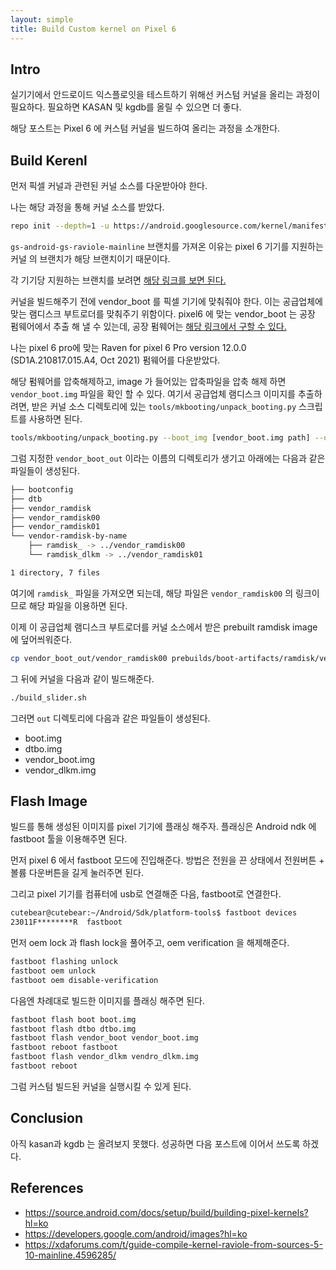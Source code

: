 ```yaml
---
layout: simple
title: Build Custom kernel on Pixel 6
---
```


## **Intro**

실기기에서 안드로이드 익스플로잇을 테스트하기 위해선 커스텀 커널을 올리는 과정이 필요하다. 필요하면 KASAN 및 kgdb를 올릴 수 있으면 더 좋다. 

해당 포스트는 Pixel 6 에 커스텀 커널을 빌드하여 올리는 과정을 소개한다. 

## **Build Kerenl**

먼저 픽셀 커널과 관련된 커널 소스를 다운받아야 한다. 

나는 해당 과정을 통해 커널 소스를 받았다. 

```bash
repo init --depth=1 -u https://android.googlesource.com/kernel/manifest -b gs-android-gs-raviole-mainline
```

`gs-android-gs-raviole-mainline` 브랜치를 가져온 이유는 pixel 6 기기를 지원하는 커널 의 브랜치가 해당 브랜치이기 때문이다. 

각 기기당 지원하는 브랜치를 보려면 [해당 링크를 보면 된다. ](https://source.android.com/docs/setup/build/building-pixel-kernels?hl=ko)

커널을 빌드해주기 전에 vendor_boot 를 픽셀 기기에 맞춰줘야 한다. 이는 공급업체에 맞는 램디스크 부트로더를 맞춰주기 위함이다. pixel6 에 맞는 vendor_boot 는 공장 펌웨어에서 추출 해 낼 수 있는데, 공장 펌웨어는 [해당 링크에서 구할 수 있다.](https://developers.google.com/android/images?hl=ko) 

나는 pixel 6 pro에 맞는 Raven for pixel 6 Pro version 12.0.0 (SD1A.210817.015.A4, Oct 2021) 펌웨어를 다운받았다. 

해당 펌웨어를 압축해제하고, image 가 들어있는 압축파일을 압축 해제 하면 `vendor_boot.img` 파일을 확인 할 수 있다. 여기서 공급업체 램디스크 이미지를 추출하려면, 받은 커널 소스 디렉토리에 있는 `tools/mkbooting/unpack_booting.py` 스크립트를 사용하면 된다. 

```bash
tools/mkbooting/unpack_booting.py --boot_img [vendor_boot.img path] --out vendor_boot_out
```

그럼 지정한 `vendor_boot_out` 이라는 이름의 디렉토리가 생기고 아래에는 다음과 같은 파일들이 생성된다. 

```bash
├── bootconfig
├── dtb
├── vendor_ramdisk
├── vendor_ramdisk00
├── vendor_ramdisk01
└── vendor-ramdisk-by-name
    ├── ramdisk_ -> ../vendor_ramdisk00
    └── ramdisk_dlkm -> ../vendor_ramdisk01

1 directory, 7 files
```

여기에 `ramdisk_` 파일을 가져오면 되는데, 해당 파일은 `vendor_ramdisk00` 의 링크이므로 해당 파일을 이용하면 된다. 

이제 이 공급업체 램디스크 부트로더를 커널 소스에서 받은 prebuilt ramdisk image에 덮어씌워준다. 

```bash
cp vendor_boot_out/vendor_ramdisk00 prebuilds/boot-artifacts/ramdisk/vendor_ramdisk-oriole.img
```

그 뒤에 커널을 다음과 같이 빌드해준다. 

```bash
./build_slider.sh
```

그러면 `out` 디렉토리에 다음과 같은 파일들이 생성된다. 

+ boot.img
+ dtbo.img
+ vendor_boot.img
+ vendor_dlkm.img

## **Flash Image**

빌드를 통해 생성된 이미지를 pixel 기기에 플래싱 해주자. 플래싱은 Android ndk 에 fastboot 툴을 이용해주면 된다. 

먼저 pixel 6 에서 fastboot 모드에 진입해준다. 방법은 전원을 끈 상태에서 전원버튼 + 볼륨 다운버튼을 길게 눌러주면 된다. 

그리고 pixel 기기를 컴퓨터에 usb로 연결해준 다음, fastboot로 연결한다. 

```bash
cutebear@cutebear:~/Android/Sdk/platform-tools$ fastboot devices
23011F********R	 fastboot
```

먼저 oem lock 과 flash lock을 풀어주고, oem verification 을 해제해준다. 

```bash
fastboot flashing unlock
fastboot oem unlock
fastboot oem disable-verification
```

다음엔 차례대로 빌드한 이미지를 플래싱 해주면 된다. 

```bash
fastboot flash boot boot.img
fastboot flash dtbo dtbo.img
fastboot flash vendor_boot vendor_boot.img
fastboot reboot fastboot
fastboot flash vendor_dlkm vendro_dlkm.img
fastboot reboot
```

그럼 커스텀 빌드된 커널을 실행시킬 수 있게 된다. 

## **Conclusion**

아직 kasan과 kgdb 는 올려보지 못했다. 성공하면 다음 포스트에 이어서 쓰도록 하겠다. 

## **References**

+ <https://source.android.com/docs/setup/build/building-pixel-kernels?hl=ko>
+ <https://developers.google.com/android/images?hl=ko>
+ <https://xdaforums.com/t/guide-compile-kernel-raviole-from-sources-5-10-mainline.4596285/>